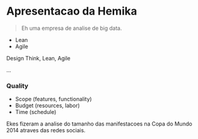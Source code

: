 # Apresentacao da Hemika

> Eh uma empresa de analise de big data.

- Lean
- Agile

Design Think, Lean, Agile

...

### Quality

- Scope (features, functionality)
- Budget (resources, labor)
- Time (schedule)

Ekes fizeram a analise do tamanho das manifestacoes na Copa do Mundo 2014 atraves das redes sociais.
